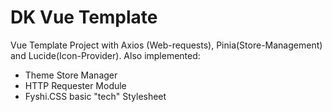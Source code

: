 # DK Vue Template

Vue Template Project with Axios (Web-requests), Pinia(Store-Management) and Lucide(Icon-Provider).
Also implemented:
- Theme Store Manager
- HTTP Requester Module
- Fyshi.CSS basic "tech" Stylesheet
